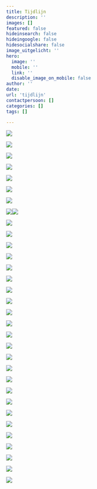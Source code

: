 ```yaml
---
title: Tijdlijn
description: ''
images: []
featured: false
hideinsearch: false
hideingoogle: false
hidesocialshare: false
image_uitgelicht: ''
hero:
  image: ''
  mobile: ''
  link: ''
  disable_image_on_mobile: false
author: ''
date: 
url: 'tijdlijn'
contactpersoon: []
categories: []
tags: []

---
```

![](https://res.cloudinary.com/callvoip/image/upload/v1577777786/JAN_-_Vamos_niong2.png)

![](https://res.cloudinary.com/callvoip/image/upload/v1577777809/JAN_-_CTI_l2tzxu.png)

![](https://res.cloudinary.com/callvoip/image/upload/v1577777953/FEB_-_audio_yvngyn.png)

![](https://res.cloudinary.com/callvoip/image/upload/v1577777972/MRT_-_click_to_dial_gpvitp.png)

![](https://res.cloudinary.com/callvoip/image/upload/v1577777994/MRT_-_Qaller_update_u2b5yc.png)

![](https://res.cloudinary.com/callvoip/image/upload/v1577778188/MRT_-_geuzenet_qaa7wf.png)

![](https://res.cloudinary.com/callvoip/image/upload/v1577778207/MRT_-_Noordz_yscrpq.png)

![](https://res.cloudinary.com/callvoip/image/upload/v1577778222/APR_-_vamos_2.0_q3eosb.png)![](https://res.cloudinary.com/callvoip/image/upload/v1577778232/APR_-_1000_giswbe.png)

![](https://res.cloudinary.com/callvoip/image/upload/v1577778254/MEI_-_Dion_ymlaix.png)

![](https://res.cloudinary.com/callvoip/image/upload/v1577778274/JUL_-_Feature_Update_jvnqmf.png)

![](https://res.cloudinary.com/callvoip/image/upload/v1577778307/JUL_-_Bereikbaarheidsmonitore_ahja7c.png)

![](https://res.cloudinary.com/callvoip/image/upload/v1577778324/JUL_-_Multiple_Called_ID_dmgjse.png)

![](https://res.cloudinary.com/callvoip/image/upload/v1577778338/JUL_-_Update_doorverbinden_ykzfpk.png)

![](https://res.cloudinary.com/callvoip/image/upload/v1577778350/JUL_Panasonic-certificering_fhwgde.png)

![](https://res.cloudinary.com/callvoip/image/upload/v1577778360/JUL_-_Tim_v_d_Horst_frllsx.png)

![](https://res.cloudinary.com/callvoip/image/upload/v1577778374/AUG_-_Nieuw_Callvoip_logo_p3lau2.png)

![](https://res.cloudinary.com/callvoip/image/upload/v1577778387/AUG_-_Nieuwe_Website_tdujxs.png)

![](https://res.cloudinary.com/callvoip/image/upload/v1577778399/SEP_-_KPN_ISDN_Stopt_ledlmu.png)

![](https://res.cloudinary.com/callvoip/image/upload/v1577778410/SEP_-_Roy_Liezen_qhh40g.png)

![](https://res.cloudinary.com/callvoip/image/upload/v1577778467/SEP_-_Qaller_3.0_khc8ty.png)

![](https://res.cloudinary.com/callvoip/image/upload/v1577778485/OKT_-_Tim_2.0_vlnjb3.png)

![](https://res.cloudinary.com/callvoip/image/upload/v1577778501/NOV_-_Billboard_yodzkj.png)

![](https://res.cloudinary.com/callvoip/image/upload/v1577778513/NOV_-_Promotiedagen_b6cov8.png)

![](https://res.cloudinary.com/callvoip/image/upload/v1577778523/NOV_-_Forum_pey5nl.png)

![](https://res.cloudinary.com/callvoip/image/upload/v1577778539/DEC_-_5_mythen_oddbvk.png)

![](https://res.cloudinary.com/callvoip/image/upload/v1577778552/DEC_-_Kerst_imcyht.png)

![](https://res.cloudinary.com/callvoip/image/upload/v1577781063/2020_pkajd2.png)

![](https://res.cloudinary.com/callvoip/image/upload/v1577778581/2020_-_SIP_Trunk_nkimxv.png)

![](https://res.cloudinary.com/callvoip/image/upload/v1577778590/2020_-_waiting_position_ygmsit.png)

![](https://res.cloudinary.com/callvoip/image/upload/v1577778604/2020_-_Provisioning_uc3ygd.png)

![](https://res.cloudinary.com/callvoip/image/upload/v1577778616/2020_-_call_in_UC_q9jz9b.png)

![](https://res.cloudinary.com/callvoip/image/upload/v1577778624/2020_-_2FA_cn4rby.png)
